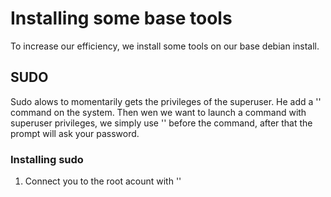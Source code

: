 # Installing some base tools
To increase our efficiency, we install some tools on our base debian install.

## SUDO
Sudo alows to momentarily gets the privileges of the superuser.
He add a '<sudo>' command on the system. Then wen we want to launch a command with superuser privileges, we simply use '<sudo>' before the command, after that the prompt will ask your password.

### Installing sudo
1. Connect you to the root acount with '<su>'